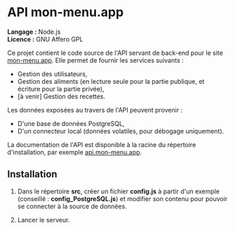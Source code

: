 # API mon-menu.app

**Langage :** Node.js  
**Licence :** GNU Affero GPL

Ce projet contient le code source de l'API servant de back-end pour le site [mon-menu.app](https://mon-menu.app). Elle permet de fournir les services suivants :

* Gestion des utilisateurs,
* Gestion des aliments (en lecture seule pour la partie publique, et écriture pour la partie privée),
* [à venir] Gestion des recettes.

Les données exposées au travers de l'API peuvent provenir :

* D'une base de données PostgreSQL,
* D'un connecteur local (données volatiles, pour débogage uniquement).

La documentation de l'API est disponible à la racine du répertoire d'installation, par exemple [api.mon-menu.app](https://api.mon-menu.app).

## Installation

1. Dans le répertoire **src**, créer un fichier **config.js** à partir d'un exemple (conseillé : **config_PostgreSQL.js**) et modifier son contenu pour pouvoir se connecter à la source de données.

2. Lancer le serveur.
